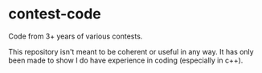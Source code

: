 # contest-code
Code from 3+ years of various contests.

This repository isn't meant to be coherent or useful in any way. It has only been made to show I do have experience in coding (especially in c++).
